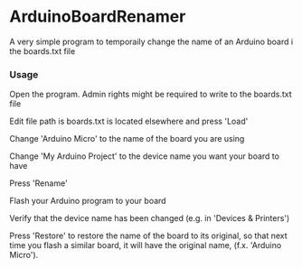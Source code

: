 # ArduinoBoardRenamer
A very simple program to temporaily change the name of an Arduino board i the boards.txt file

### Usage
Open the program. Admin rights might be required to write to the boards.txt file

Edit file path is boards.txt is located elsewhere and press 'Load'

Change 'Arduino Micro' to the name of the board you are using

Change 'My Arduino Project' to the device name you want your board to have

Press 'Rename'

Flash your Arduino program to your board

Verify that the device name has been changed (e.g. in 'Devices & Printers')

Press 'Restore' to restore the name of the board to its original, so that next time you flash a similar board, it will have the original 
name, (f.x. 'Arduino Micro').
